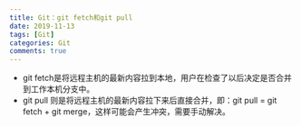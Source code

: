 ```yaml
---
title: Git：git fetch和git pull
date: 2019-11-13
tags: [Git]
categories: Git
comments: true
---
```


- git fetch是将远程主机的最新内容拉到本地，用户在检查了以后决定是否合并到工作本机分支中。
- git pull 则是将远程主机的最新内容拉下来后直接合并，即：git pull = git fetch + git merge，这样可能会产生冲突，需要手动解决。